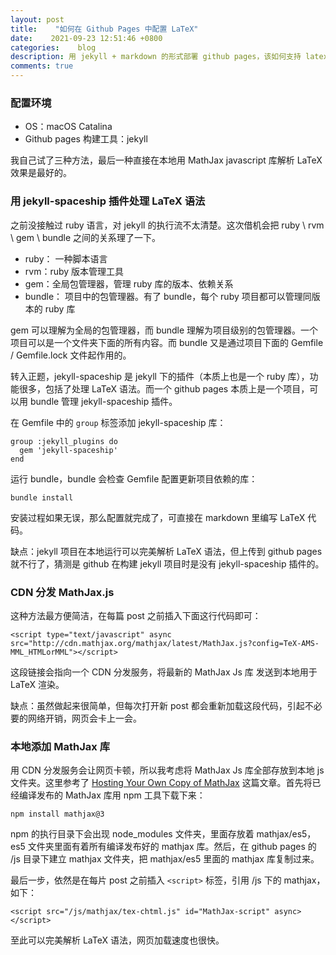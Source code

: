 ```yaml
---
layout: post
title:    "如何在 Github Pages 中配置 LaTeX"
date:    2021-09-23 12:51:46 +0800
categories:    blog
description: 用 jekyll + markdown 的形式部署 github pages，该如何支持 latex 语法？
comments: true
---
```


### 配置环境

- OS：macOS Catalina
- Github pages 构建工具：jekyll

我自己试了三种方法，最后一种直接在本地用 MathJax javascript 库解析 LaTeX 效果是最好的。

### 用 jekyll-spaceship 插件处理 LaTeX 语法

之前没接触过 ruby 语言，对 jekyll 的执行流不太清楚。这次借机会把 ruby \ rvm \ gem \ bundle 之间的关系理了一下。

- ruby： 一种脚本语言
- rvm：ruby 版本管理工具
- gem：全局包管理器，管理 ruby 库的版本、依赖关系
- bundle： 项目中的包管理器。有了 bundle，每个 ruby 项目都可以管理同版本的 ruby 库

gem 可以理解为全局的包管理器，而 bundle 理解为项目级别的包管理器。一个项目可以是一个文件夹下面的所有内容。而 bundle 又是通过项目下面的 Gemfile / Gemfile.lock 文件起作用的。

转入正题，jekyll-spaceship 是 jekyll 下的插件（本质上也是一个 ruby 库），功能很多，包括了处理 LaTeX 语法。而一个 github pages 本质上是一个项目，可以用 bundle 管理 jekyll-spaceship 插件。

在 Gemfile 中的 `group` 标签添加 jekyll-spaceship 库：
```
group :jekyll_plugins do
  gem 'jekyll-spaceship'
end
```

运行 bundle，bundle 会检查 Gemfile 配置更新项目依赖的库：
```
bundle install
```

安装过程如果无误，那么配置就完成了，可直接在 markdown 里编写 LaTeX 代码。

缺点：jekyll 项目在本地运行可以完美解析 LaTeX 语法，但上传到 github pages 就不行了，猜测是 github 在构建 jekyll 项目时是没有 jekyll-spaceship 插件的。

### CDN 分发 MathJax.js

这种方法最方便简洁，在每篇 post 之前插入下面这行代码即可：

```
<script type="text/javascript" async src="http://cdn.mathjax.org/mathjax/latest/MathJax.js?config=TeX-AMS-MML_HTMLorMML"></script>
```

这段链接会指向一个 CDN 分发服务，将最新的 MathJax Js 库 发送到本地用于 LaTeX 渲染。

缺点：虽然做起来很简单，但每次打开新 post 都会重新加载这段代码，引起不必要的网络开销，网页会卡上一会。

### 本地添加 MathJax 库

用 CDN 分发服务会让网页卡顿，所以我考虑将 MathJax Js 库全部存放到本地 js 文件夹。这里参考了 [Hosting Your Own Copy of MathJax](https://docs.mathjax.org/en/latest/web/hosting.html) 这篇文章。首先将已经编译发布的 MathJax 库用 npm 工具下载下来：

```
npm install mathjax@3
```

npm 的执行目录下会出现 node_modules 文件夹，里面存放着 mathjax/es5，es5 文件夹里面有着所有编译发布好的 mathjax 库。然后，在 github pages 的 /js 目录下建立 mathjax 文件夹，把 mathjax/es5 里面的 mathjax 库复制过来。

最后一步，依然是在每片 post 之前插入 ```<script>``` 标签，引用 /js 下的 mathjax，如下：

```
<script src="/js/mathjax/tex-chtml.js" id="MathJax-script" async></script>
```

至此可以完美解析 LaTeX 语法，网页加载速度也很快。